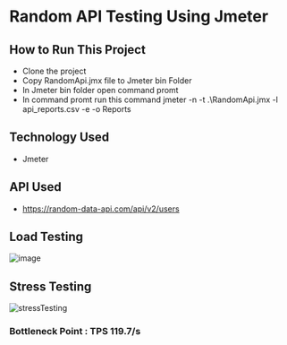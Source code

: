 # Random API Testing Using Jmeter
## How to Run This Project
- Clone the project
- Copy RandomApi.jmx file to Jmeter bin Folder
- In Jmeter bin folder open command promt
- In command promt run this command jmeter -n -t .\RandomApi.jmx -l api_reports.csv -e -o Reports

## Technology Used
- Jmeter

## API Used
- https://random-data-api.com/api/v2/users

## Load Testing
![image](https://user-images.githubusercontent.com/28690228/215275634-77a1be1a-5c69-40de-819e-61c70338962a.png)
## Stress Testing

![stressTesting](https://user-images.githubusercontent.com/28690228/215275697-21b65634-8b9a-42fe-b08a-c6706992e861.png)

### Bottleneck Point : TPS 119.7/s  
